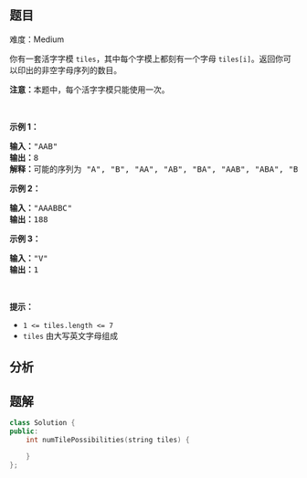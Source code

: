 
## 题目
难度：Medium
<p>你有一套活字字模&nbsp;<code>tiles</code>，其中每个字模上都刻有一个字母&nbsp;<code>tiles[i]</code>。返回你可以印出的非空字母序列的数目。</p>

<p><strong>注意：</strong>本题中，每个活字字模只能使用一次。</p>

<p>&nbsp;</p>

<p><strong>示例 1：</strong></p>

<pre>
<strong>输入：</strong>"AAB"
<strong>输出：</strong>8
<strong>解释：</strong>可能的序列为 "A", "B", "AA", "AB", "BA", "AAB", "ABA", "BAA"。
</pre>

<p><strong>示例 2：</strong></p>

<pre>
<strong>输入：</strong>"AAABBC"
<strong>输出：</strong>188
</pre>

<p><strong>示例 3：</strong></p>

<pre>
<strong>输入：</strong>"V"
<strong>输出：</strong>1</pre>

<p>&nbsp;</p>

<p><strong>提示：</strong></p>

<ul>
	<li><code>1 &lt;= tiles.length &lt;= 7</code></li>
	<li><code>tiles</code> 由大写英文字母组成</li>
</ul>

## 分析

## 题解
```cpp
class Solution {
public:
    int numTilePossibilities(string tiles) {

    }
};
```